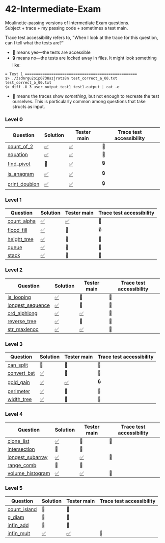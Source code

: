 # 42-Intermediate-Exam
Moulinette-passing versions of Intermediate Exam questions.<br>Subject + trace + my passing code + sometimes a test main.

Trace test accessibility refers to, "When I look at the trace for this question, can I tell what the tests are?"
* :open_file_folder: means yes—the tests are accessible
* :lock: means no—the tests are locked away in files. It might look something like:
```
= Test 1 ===================================================
$> ./3sdnrgu2oip0738azjrotz8n test_correct_a_00.txt test_correct_b_00.txt
$> diff -U 3 user_output_test1 test1.output | cat -e
```
* :microscope: means the traces show _something_, but not enough to recreate the test ourselves. This is particularly common among questions that take structs as input.

### Level 0
| Question | Solution | Tester main | Trace test accessibility
| -------- | -------- | ----------- | ------------------------
| [count_of_2](./0-count_of_2)       | [:white_check_mark:](./0-count_of_2/mine)    | [:white_check_mark:](./0-count_of_2/tester)    | :open_file_folder:
| [equation](./0-equation)           | [:white_check_mark:](./0-equation/mine)      | [:white_check_mark:](./0-equation/tester)      | :open_file_folder:
| [find_pivot](./0-find_pivot)       | :no_entry_sign:                              | [:white_check_mark:](./0-find_pivot/tester)    | :lock:
| [is_anagram](./0-is_anagram)       | [:white_check_mark:](./0-is_anagram/mine)    | [:white_check_mark:](./0-is_anagram/tester)    | :lock:
| [print_doublon](./0-print_doublon) | [:white_check_mark:](./0-print_doublon/mine) | [:white_check_mark:](./0-print_doublon/tester) | :lock:

### Level 1
| Question | Solution | Tester main | Trace test accessibility
| -------- | -------- | ----------- | ------------------------
| [count_alpha](./1-count_alpha) | [:white_check_mark:](./1-count_alpha/mine) | [:white_check_mark:](./1-count_alpha/tester) | :open_file_folder:
| [flood_fill](./1-flood_fill)   | [:white_check_mark:](./1-flood_fill/mine)  | :no_entry_sign:                              | :lock:
| [height_tree](./1-height_tree) | [:white_check_mark:](./1-height_tree/mine) | :no_entry_sign:                              | :microscope:
| [queue](./1-queue)             | [:white_check_mark:](./1-queue/mine)       | :no_entry_sign:                              | :microscope:
| [stack](./1-stack)             | [:white_check_mark:](./1-stack/mine)       | :no_entry_sign:                              | :microscope:

### Level 2
| Question | Solution | Tester main | Trace test accessibility
| -------- | -------- | ----------- | ------------------------
| [is_looping](./2-is_looping)             | [:white_check_mark:](./2-is_looping/mine)       | :no_entry_sign:                               | :microscope:
| [longest_sequence](./2-longest_sequence) | [:white_check_mark:](./2-longest_sequence/mine) | :no_entry_sign:                               | :microscope:
| [ord_alphlong](./2-ord_alphlong)         | [:white_check_mark:](./2-ord_alphlong/mine)     | [:white_check_mark:](./2-ord_alphlong/tester) | :open_file_folder:
| [reverse_tree](./2-reverse_tree)         | [:white_check_mark:](./2-reverse_tree/mine)     | :no_entry_sign:                               | :microscope:
| [str_maxlenoc](./2-str_maxlenoc)         | [:white_check_mark:](./2-str_maxlenoc/mine)     | [:white_check_mark:](./2-str_maxlenoc/tester) | :open_file_folder:

### Level 3
| Question | Solution | Tester main | Trace test accessibility
| -------- | -------- | ----------- | ------------------------
| [can_split](./3-can_split)     | :no_entry_sign:                            | :no_entry_sign:                            | :microscope:
| [convert_bst](./3-convert_bst) | [:white_check_mark:](./3-convert_bst/mine) | :no_entry_sign:                            | :microscope:
| [gold_gain](./3-gold_gain)     | [:white_check_mark:](./3-gold_gain/mine)   | [:white_check_mark:](./3-gold_gain/tester) | :lock:
| [perimeter](./3-perimeter)     | [:white_check_mark:](./3-perimeter/mine)   | :no_entry_sign:                            | :microscope:
| [width_tree](./3-width_tree)   | [:white_check_mark:](./3-width_tree/mine)  | :no_entry_sign:                            | :microscope:

### Level 4
| Question | Solution | Tester main | Trace test accessibility
| -------- | -------- | ----------- | ------------------------
| [clone_list](./4-clone_list)             | [:white_check_mark:](./4-clone_list/mine)       | :no_entry_sign:                                   | :microscope:
| [intersection](./4-intersection)         | :no_entry_sign:                                 | :no_entry_sign:
| [longest_subarray](./4-longest_subarray) | [:white_check_mark:](./4-longest_subarray/mine) | [:white_check_mark:](./4-longest_subarray/tester) | :open_file_folder:
| [range_comb](./4-range_comb)             | :no_entry_sign:                                 | :no_entry_sign:
| [volume_histogram](./4-volume_histogram) | [:white_check_mark:](./4-volume_histogram/mine) | [:white_check_mark:](./4-volume_histogram/tester) | :open_file_folder:

### Level 5
| Question | Solution | Tester main | Trace test accessibility
| -------- | -------- | ----------- | ------------------------
| [count_island](./5-count_island) | :no_entry_sign:                           | :no_entry_sign:
| [g_diam](./5-g_diam)             | :no_entry_sign:                           | :no_entry_sign:
| [infin_add](./5-infin_add)       | :no_entry_sign:                           | :no_entry_sign:
| [infin_mult](./5-infin_mult)     | [:white_check_mark:](./5-infin_mult/mine) | [:white_check_mark:](./5-infin_mult/tester) | :open_file_folder:
